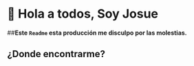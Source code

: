 # 👋 Hola a todos, Soy Josue

##**Este `Readme` esta producción me disculpo por las molestias.**

## ¿Donde encontrarme?
